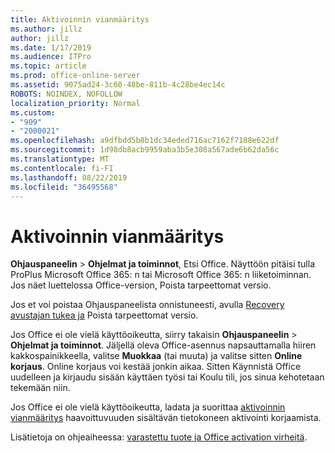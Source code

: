 ```yaml
---
title: Aktivoinnin vianmääritys
ms.author: jillz
author: jillz
ms.date: 1/17/2019
ms.audience: ITPro
ms.topic: article
ms.prod: office-online-server
ms.assetid: 9075ad24-3c60-48be-811b-4c28be4ec14c
ROBOTS: NOINDEX, NOFOLLOW
localization_priority: Normal
ms.custom:
- "909"
- "2000021"
ms.openlocfilehash: a9dfbdd5b8b1dc34eded716ac7162f7188e622df
ms.sourcegitcommit: 1d98db8acb9959aba3b5e308a567ade6b62da56c
ms.translationtype: MT
ms.contentlocale: fi-FI
ms.lasthandoff: 08/22/2019
ms.locfileid: "36495568"
---
```

# <a name="activation-troubleshooting"></a>Aktivoinnin vianmääritys

**Ohjauspaneelin** \> **Ohjelmat ja toiminnot**, Etsi Office. Näyttöön pitäisi tulla ProPlus Microsoft Office 365: n tai Microsoft Office 365: n liiketoiminnan. Jos näet luettelossa Office-version, Poista tarpeettomat versio.
  
Jos et voi poistaa Ohjauspaneelista onnistuneesti, avulla [Recovery avustajan tukea ja](https://aka.ms/SARA-OfficeUninstall-Alchemy) Poista tarpeettomat versio.
  
Jos Office ei ole vielä käyttöoikeutta, siirry takaisin **Ohjauspaneelin** \> **Ohjelmat ja toiminnot**. Jäljellä oleva Office-asennus napsauttamalla hiiren kakkospainikkeella, valitse **Muokkaa** (tai muuta) ja valitse sitten **Online korjaus**. Online korjaus voi kestää jonkin aikaa. Sitten Käynnistä Office uudelleen ja kirjaudu sisään käyttäen työsi tai Koulu tili, jos sinua kehotetaan tekemään niin.
  
Jos Office ei ole vielä käyttöoikeutta, ladata ja suorittaa [aktivoinnin vianmääritys](https://aka.ms/SARA-OfficeActivation-Alchemy) haavoittuvuuden sisältävän tietokoneen aktivointi korjaamista.
  
Lisätietoja on ohjeaiheessa: [varastettu tuote ja Office activation virheitä](https://support.office.com/article/0d23d3c0-c19c-4b2f-9845-5344fedc4380).
